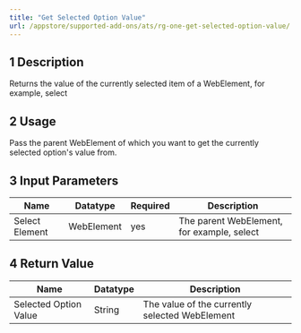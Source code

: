 ```yaml
---
title: "Get Selected Option Value"
url: /appstore/supported-add-ons/ats/rg-one-get-selected-option-value/
---
```


## 1 Description

Returns the value of the currently selected item of a WebElement, for example, select

## 2 Usage

Pass the parent WebElement of which you want to get the currently selected option's value from.

## 3 Input Parameters

Name | Datatype | Required | Description
---- | -------- | ------- |---------------
Select Element | WebElement | yes | The parent WebElement, for example, select

## 4 Return Value

Name | Datatype | Description
---- | --------- | ---------------
Selected Option Value | String | The value of the currently selected WebElement
